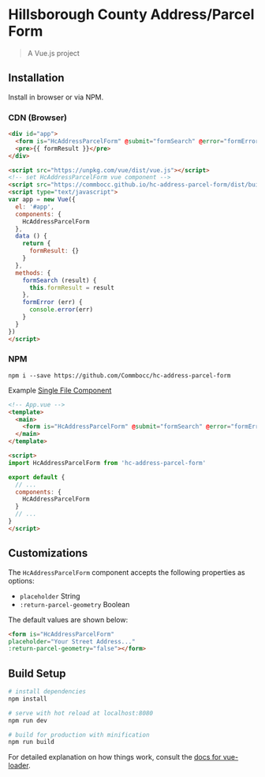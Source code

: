 # Hillsborough County Address/Parcel Form

> A Vue.js project

## Installation

Install in browser or via NPM.

### CDN (Browser)

```html
<div id="app">
  <form is="HcAddressParcelForm" @submit="formSearch" @error="formError"></form>
  <pre>{{ formResult }}</pre>
</div>

<script src="https://unpkg.com/vue/dist/vue.js"></script>
<!-- set HcAddressParcelForm vue component -->
<script src="https://commbocc.github.io/hc-address-parcel-form/dist/build.var.js"></script>
<script type="text/javascript">
var app = new Vue({
  el: '#app',
  components: {
    HcAddressParcelForm
  },
  data () {
    return {
      formResult: {}
    }
  },
  methods: {
    formSearch (result) {
      this.formResult = result
    },
    formError (err) {
      console.error(err)
    }
  }
})
</script>
```

### NPM

`npm i --save https://github.com/Commbocc/hc-address-parcel-form`

Example [Single File Component](https://vuejs.org/v2/guide/single-file-components.html)

```html
<!-- App.vue -->
<template>
  <main>
    <form is="HcAddressParcelForm" @submit="formSearch" @error="formError"></form>
  </main>
</template>

<script>
import HcAddressParcelForm from 'hc-address-parcel-form'

export default {
  // ...
  components: {
    HcAddressParcelForm
  }
  // ...
}
</script>
```

## Customizations

The `HcAddressParcelForm` component accepts the following properties as options:

* `placeholder` String
* `:return-parcel-geometry` Boolean

The default values are shown below:

```html
<form is="HcAddressParcelForm"
placeholder="Your Street Address..."
:return-parcel-geometry="false"></form>
```

## Build Setup

``` bash
# install dependencies
npm install

# serve with hot reload at localhost:8080
npm run dev

# build for production with minification
npm run build
```

For detailed explanation on how things work, consult the [docs for vue-loader](http://vuejs.github.io/vue-loader).
